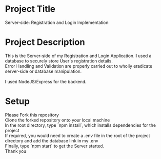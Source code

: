 <h1>Project Title</h1>
Server-side: Registration and Login Implementation

<h1>Project Description</h1>
This is the Server-side of my Registration and Login Application. I used a database to securely store User's registration details.
<br>
Error Handling and Validation are properly carried out to wholly eradicate server-side or database manipulation.
<br>
<br>
I used NodeJS/Express for the backend.

<h1>Setup</h1>
Please Fork this repository
<br>
Clone the forked repository onto your local machine
<br>
In the root directory, type `npm install`, which installs dependencies for the project
<br>
If required, you would need to create a .env file in the root of the project directory and add the database link in my .env
<br>
Finally, type `npm start` to get the Server started.
<br>
Thank you
